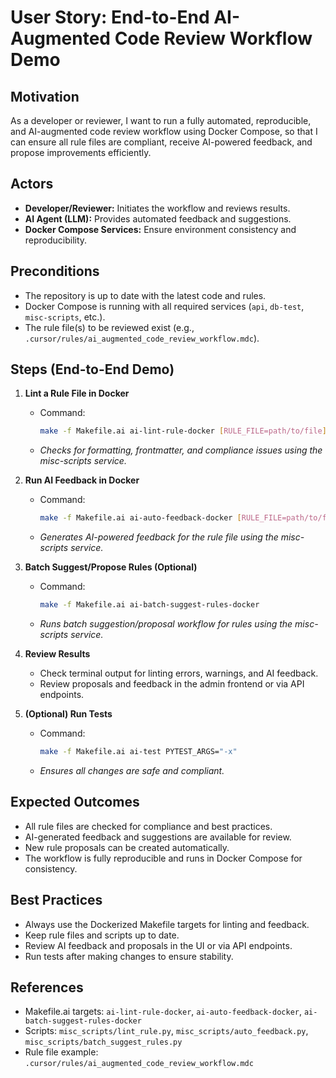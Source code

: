 # User Story: End-to-End AI-Augmented Code Review Workflow Demo

## Motivation
As a developer or reviewer, I want to run a fully automated, reproducible, and AI-augmented code review workflow using Docker Compose, so that I can ensure all rule files are compliant, receive AI-powered feedback, and propose improvements efficiently.

## Actors
- **Developer/Reviewer:** Initiates the workflow and reviews results.
- **AI Agent (LLM):** Provides automated feedback and suggestions.
- **Docker Compose Services:** Ensure environment consistency and reproducibility.

## Preconditions
- The repository is up to date with the latest code and rules.
- Docker Compose is running with all required services (`api`, `db-test`, `misc-scripts`, etc.).
- The rule file(s) to be reviewed exist (e.g., `.cursor/rules/ai_augmented_code_review_workflow.mdc`).

## Steps (End-to-End Demo)
1. **Lint a Rule File in Docker**
   - Command:
     ```bash
     make -f Makefile.ai ai-lint-rule-docker [RULE_FILE=path/to/file]
     ```
   - *Checks for formatting, frontmatter, and compliance issues using the misc-scripts service.*

2. **Run AI Feedback in Docker**
   - Command:
     ```bash
     make -f Makefile.ai ai-auto-feedback-docker [RULE_FILE=path/to/file]
     ```
   - *Generates AI-powered feedback for the rule file using the misc-scripts service.*

3. **Batch Suggest/Propose Rules (Optional)**
   - Command:
     ```bash
     make -f Makefile.ai ai-batch-suggest-rules-docker
     ```
   - *Runs batch suggestion/proposal workflow for rules using the misc-scripts service.*

4. **Review Results**
   - Check terminal output for linting errors, warnings, and AI feedback.
   - Review proposals and feedback in the admin frontend or via API endpoints.

5. **(Optional) Run Tests**
   - Command:
     ```bash
     make -f Makefile.ai ai-test PYTEST_ARGS="-x"
     ```
   - *Ensures all changes are safe and compliant.*

## Expected Outcomes
- All rule files are checked for compliance and best practices.
- AI-generated feedback and suggestions are available for review.
- New rule proposals can be created automatically.
- The workflow is fully reproducible and runs in Docker Compose for consistency.

## Best Practices
- Always use the Dockerized Makefile targets for linting and feedback.
- Keep rule files and scripts up to date.
- Review AI feedback and proposals in the UI or via API endpoints.
- Run tests after making changes to ensure stability.

## References
- Makefile.ai targets: `ai-lint-rule-docker`, `ai-auto-feedback-docker`, `ai-batch-suggest-rules-docker`
- Scripts: `misc_scripts/lint_rule.py`, `misc_scripts/auto_feedback.py`, `misc_scripts/batch_suggest_rules.py`
- Rule file example: `.cursor/rules/ai_augmented_code_review_workflow.mdc` 